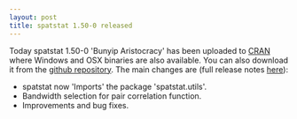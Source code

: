 ```yaml
---
layout: post
title: spatstat 1.50-0 released
---
```


Today spatstat 1.50-0 'Bunyip Aristocracy' has been uploaded to
[CRAN](http://www.cran.r-project.org/web/packages/spatstat/) where
Windows and OSX binaries are also available. You can also download it
from the [github
repository](https://github.com/spatstat/spatstat/releases/tag/v1.50-0).
The main changes are (full release notes
[here](releasenotes/spatstat-1.50-0.html)):

* spatstat now 'Imports' the package 'spatstat.utils'.
* Bandwidth selection for pair correlation function.
* Improvements and bug fixes.
